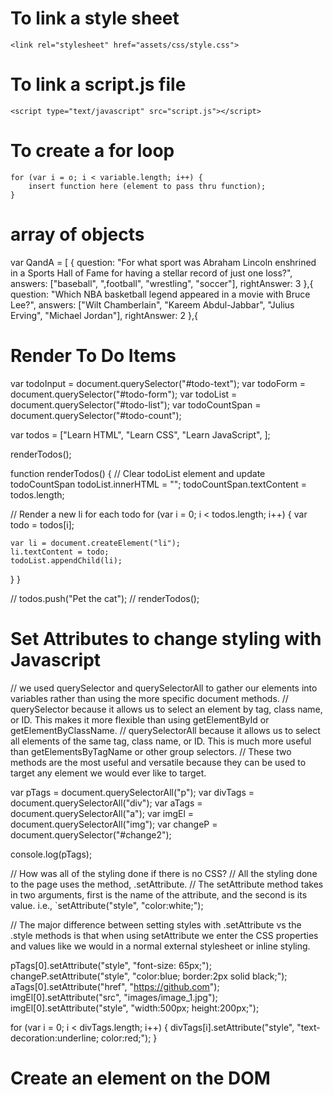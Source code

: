 # To link a style sheet
    <link rel="stylesheet" href="assets/css/style.css">

# To link a script.js file
    <script type="text/javascript" src="script.js"></script>

# To create a for loop
    for (var i = o; i < variable.length; i++) {
        insert function here (element to pass thru function);
    }

# array of objects
var QandA = [
    {
        question: "For what sport was Abraham Lincoln enshrined in a Sports Hall of Fame for having a stellar record of just one loss?",
        answers: ["baseball", ",football", "wrestling", "soccer"],
        rightAnswer: 3
    },{
        question: "Which NBA basketball legend appeared in a movie with Bruce Lee?",
        answers: ["Wilt Chamberlain", "Kareem Abdul-Jabbar", "Julius Erving", "Michael Jordan"],
        rightAnswer: 2
    },{

# Render To Do Items

var todoInput = document.querySelector("#todo-text");
var todoForm = document.querySelector("#todo-form");
var todoList = document.querySelector("#todo-list");
var todoCountSpan = document.querySelector("#todo-count");

var todos = ["Learn HTML", "Learn CSS", "Learn JavaScript", ];

renderTodos();

function renderTodos() {
  // Clear todoList element and update todoCountSpan
  todoList.innerHTML = "";
  todoCountSpan.textContent = todos.length;

  // Render a new li for each todo
  for (var i = 0; i < todos.length; i++) {
    var todo = todos[i];

    var li = document.createElement("li");
    li.textContent = todo;
    todoList.appendChild(li);
  }
}

// todos.push("Pet the cat");
// renderTodos();

# Set Attributes to change styling with Javascript
// we used querySelector and querySelectorAll to gather our elements into variables rather than using the more specific document methods.
// querySelector because it allows us to select an element by tag, class name, or ID. This makes it more flexible than using getElementById or getElementByClassName.
// querySelectorAll because it allows us to select all elements of the same tag, class name, or ID. This is much more useful than getElementsByTagName or other group selectors.
// These two methods are the most useful and versatile because they can be used to target any element we would ever like to target.


var pTags = document.querySelectorAll("p");
var divTags = document.querySelectorAll("div");
var aTags = document.querySelectorAll("a");
var imgEl = document.querySelectorAll("img");
var changeP = document.querySelector("#change2");

console.log(pTags);


// How was all of the styling done if there is no CSS?
// All the styling done to the page uses the method, .setAttribute.
// The setAttribute method takes in two arguments, first is the name of the attribute, and the second is its value. i.e., `setAttribute("style", "color:white;");

// The major difference between setting styles with .setAttribute vs the .style methods is that when using setAttribute we enter the CSS properties and values like we would in a normal external stylesheet or inline styling.

pTags[0].setAttribute("style", "font-size: 65px;");
changeP.setAttribute("style", "color:blue; border:2px solid black;");
aTags[0].setAttribute("href", "https://github.com");
imgEl[0].setAttribute("src", "images/image_1.jpg");
imgEl[0].setAttribute("style", "width:500px; height:200px;");

for (var i = 0; i < divTags.length; i++) {
  divTags[i].setAttribute("style", "text-decoration:underline; color:red;");
}




# Create an element on the DOM
